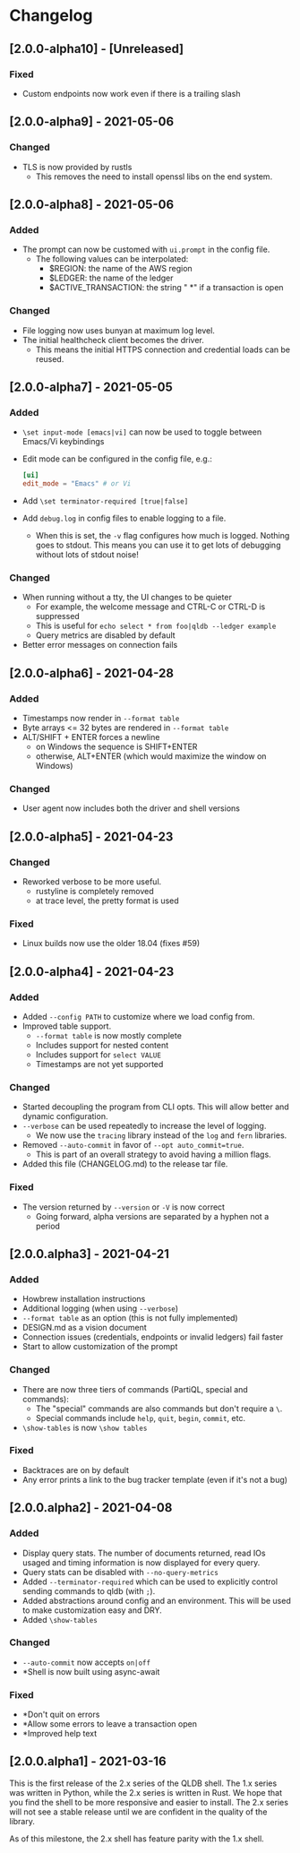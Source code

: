 # Changelog

## [2.0.0-alpha10] - [Unreleased]

### Fixed

  * Custom endpoints now work even if there is a trailing slash 

## [2.0.0-alpha9] - 2021-05-06

### Changed

  * TLS is now provided by rustls
    - This removes the need to install openssl libs on the end system.

## [2.0.0-alpha8] - 2021-05-06

### Added
  
  * The prompt can now be customed with `ui.prompt` in the config file.
    - The following values can be interpolated:
        - $REGION: the name of the AWS region
        - $LEDGER: the name of the ledger
        - $ACTIVE_TRANSACTION: the string " *" if a transaction is open
        
### Changed
  
  * File logging now uses bunyan at maximum log level. 
  * The initial healthcheck client becomes the driver.
    - This means the initial HTTPS connection and credential loads can be reused.

## [2.0.0-alpha7] - 2021-05-05

### Added

   * `\set input-mode [emacs|vi]` can now be used to toggle between Emacs/Vi keybindings
   * Edit mode can be configured in the config file, e.g.:

     ```toml
     [ui]
     edit_mode = "Emacs" # or Vi
     ```
   * Add `\set terminator-required [true|false]`
   * Add `debug.log` in config files to enable logging to a file.
     - When this is set, the `-v` flag configures how much is logged. Nothing
       goes to stdout. This means you can use it to get lots of debugging
       without lots of stdout noise!

### Changed

  * When running without a tty, the UI changes to be quieter
     - For example, the welcome message and CTRL-C or CTRL-D is suppressed
     - This is useful for `echo select * from foo|qldb --ledger example`
     - Query metrics are disabled by default
  * Better error messages on connection fails

## [2.0.0-alpha6] - 2021-04-28

### Added

  * Timestamps now render in `--format table`
  * Byte arrays <= 32 bytes are rendered in `--format table`
  * ALT/SHIFT + ENTER forces a newline
    - on Windows the sequence is SHIFT+ENTER
    - otherwise, ALT+ENTER (which would maximize the window on Windows)
    
### Changed

  * User agent now includes both the driver and shell versions

## [2.0.0-alpha5] - 2021-04-23

### Changed

  * Reworked verbose to be more useful.
    - rustyline is completely removed
    - at trace level, the pretty format is used

### Fixed

   * Linux builds now use the older 18.04 (fixes #59)

## [2.0.0-alpha4] - 2021-04-23

### Added

  * Added `--config PATH` to customize where we load config from. 
  * Improved table support.
    - `--format table` is now mostly complete
    - Includes support for nested content
    - Includes support for `select VALUE`
    - Timestamps are not yet supported

### Changed

  * Started decoupling the program from CLI opts. This will allow better and dynamic configuration.
  * `--verbose` can be used repeatedly to increase the level of logging.
    - We now use the `tracing` library instead of the `log` and `fern` libraries.
  * Removed `--auto-commit` in favor of `--opt auto_commit=true`.
    - This is part of an overall strategy to avoid having a million flags.
  * Added this file (CHANGELOG.md) to the release tar file.
  
### Fixed

  * The version returned by `--version` or `-V` is now correct
    - Going forward, alpha versions are separated by a hyphen not a period

## [2.0.0.alpha3] - 2021-04-21

### Added

  * Howbrew installation instructions
  * Additional logging (when using `--verbose`)
  * `--format table` as an option (this is not fully implemented)
  * DESIGN.md as a vision document
  * Connection issues (credentials, endpoints or invalid ledgers) fail faster
  * Start to allow customization of the prompt 

### Changed

  * There are now three tiers of commands (PartiQL, special and commands):
    - The "special" commands are also commands but don't require a `\`.
    - Special commands include `help`, `quit`, `begin`, `commit`, etc.
  * `\show-tables` is now `\show tables`

### Fixed

  * Backtraces are on by default
  * Any error prints a link to the bug tracker template (even if it's not a bug)

## [2.0.0.alpha2] - 2021-04-08

### Added

  * Display query stats. The number of documents returned, read IOs usaged and timing information is now displayed for every query.
  * Query stats can be disabled with `--no-query-metrics`
  * Added `--terminator-required` which can be used to explicitly control sending commands to qldb (with `;`).
  * Added abstractions around config and an environment. This will be used to make customization easy and DRY.
  * Added `\show-tables`

### Changed

  * `--auto-commit` now accepts `on|off`
  * *Shell is now built using async-await

### Fixed

  * *Don't quit on errors
  * *Allow some errors to leave a transaction open
  * *Improved help text

## [2.0.0.alpha1] - 2021-03-16

This is the first release of the 2.x series of the QLDB shell. The 1.x series was written in Python, while the 2.x series is written in Rust. We hope that you find the shell to be more
responsive and easier to install. The 2.x series will not see a stable release until we are confident in the quality of the library.

As of this milestone, the 2.x shell has feature parity with the 1.x shell.
